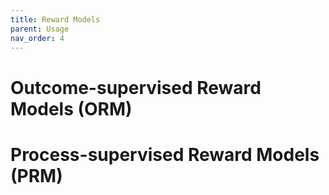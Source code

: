 ```yaml
---
title: Reward Models
parent: Usage
nav_order: 4
---
```



# Outcome-supervised Reward Models (ORM)


# Process-supervised Reward Models (PRM)
